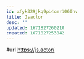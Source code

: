 ```yaml
---
id: xfyk329jkq9pi4cmr1060hv
title: Jsactor
desc: ''
updated: 1671827260210
created: 1671827253842
---
```


#url https://js.actor/
